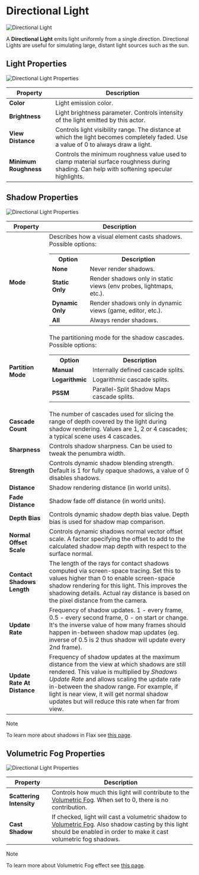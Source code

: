 # Directional Light

![Directional Light](media/directional-light.png)

A **Directional Light** emits light uniformly from a single direction. Directional Lights are useful for simulating large, distant light sources such as the sun.

## Light Properties

![Directional Light Properties](media/directional-light-properties-1.jpg)

| Property | Description |
|--------|--------|
| **Color** | Light emission color. |
| **Brightness** | Light brightness parameter. Controls intensity of the light emitted by this actor. |
| **View Distance** | Controls light visibility range. The distance at which the light becomes completely faded. Use a value of 0 to always draw a light. |
| **Minimum Roughness** | Controls the minimum roughness value used to clamp material surface roughness during shading. Can help with softening specular highlights. |

## Shadow Properties

![Directional Light Properties](media/directional-light-properties-2.jpg)

| Property | Description |
|--------|--------|
| **Mode** | Describes how a visual element casts shadows. Possible options: <br><table><tbody><tr><th>Option</th><th>Description</th></tr><tr><td>**None**</td><td>Never render shadows.</td></tr><tr><td>**Static Only**</td><td>Render shadows only in static views (env probes, lightmaps, etc.).</td></tr><tr><td>**Dynamic Only**</td><td>Render shadows only in dynamic views (game, editor, etc.).</td></tr><tr><td>**All**</td><td>Always render shadows.</td></tr></tbody></table> |
| **Partition Mode** | The partitioning mode for the shadow cascades. Possible options: <br><table><tbody><tr><th>Option</th><th>Description</th></tr><tr><td>**Manual**</td><td>Internally defined cascade splits.</td></tr><tr><td>**Logarithmic**</td><td>Logarithmic cascade splits.</td></tr><tr><td>**PSSM**</td><td>Parallel-Split Shadow Maps cascade splits.</td></tr></tbody></table> |
| **Cascade Count** | The number of cascades used for slicing the range of depth covered by the light during shadow rendering. Values are 1, 2 or 4 cascades; a typical scene uses 4 cascades. |
| **Sharpness** | Controls shadow sharpness. Can be used to tweak the penumbra width. |
| **Strength** | Controls dynamic shadow blending strength. Default is 1 for fully opaque shadows, a value of 0 disables shadows. |
| **Distance** | Shadow rendering distance (in world units). |
| **Fade Distance** | Shadow fade off distance (in world units). |
| **Depth Bias** | Controls dynamic shadow depth bias value. Depth bias is used for shadow map comparison. |
| **Normal Offset Scale** | Controls dynamic shadows normal vector offset scale. A factor specifying the offset to add to the calculated shadow map depth with respect to the surface normal. |
| **Contact Shadows Length** | The length of the rays for contact shadows computed via screen-space tracing. Set this to values higher than 0 to enable screen-space shadow rendering for this light. This improves the shadowing details. Actual ray distance is based on the pixel distance from the camera. |
| **Update Rate** | Frequency of shadow updates. 1 - every frame, 0.5 - every second frame, 0 - on start or change. It's the inverse value of how many frames should happen in-between shadow map updates (eg. inverse of 0.5 is 2 thus shadow will update every 2nd frame). |
| **Update Rate At Distance** | Frequency of shadow updates at the maximum distance from the view at which shadows are still rendered. This value is multiplied by *Shadows Update Rate* and allows scaling the update rate in-between the shadow range. For example, if light is near view, it will get normal shadow updates but will reduce this rate when far from view. |

> [!Note]
> To learn more about shadows in Flax see [this page](../shadows.md).

## Volumetric Fog Properties

![Directional Light Properties](media/volumetric-fog-properties.jpg)

| Property | Description |
|--------|--------|
| **Scattering Intensity** | Controls how much this light will contribute to the [Volumetric Fog](../../fog-effects/volumetric-fog.md). When set to 0, there is no contribution. |
| **Cast Shadow** | If checked, light will cast a volumetric shadow to [Volumetric Fog](../../fog-effects/volumetric-fog.md). Also shadow casting by this light should be enabled in order to make it cast volumetric fog shadows. |

> [!Note]
> To learn more about Volumetric Fog effect see [this page](../../fog-effects/volumetric-fog.md).
